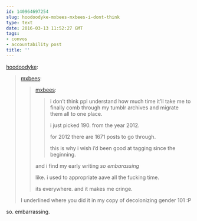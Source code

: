 ```yaml
---
id: 140964697254
slug: hoodoodyke-mxbees-mxbees-i-dont-think
type: text
date: 2016-03-13 11:52:27 GMT
tags:
- convos
- accountability post
title: ''
---
```

<p><a class="tumblr_blog" href="http://hoodoodyke.tumblr.com/post/140948156394">hoodoodyke</a>:</p>
<blockquote>
<p><a class="tumblr_blog" href="http://mxbees.tumblr.com/post/140931705044">mxbees</a>:</p>
<blockquote>
<p><a class="tumblr_blog" href="http://mxbees.tumblr.com/post/140931624894">mxbees</a>:</p>
<blockquote>
<p>i don’t think ppl understand how much time it’ll take me to finally comb through my tumblr archives and migrate them all to one place.</p>

<p>i just picked 190. from the year 2012.</p>

<p>for 2012 there are 1671 posts to go through.</p>

<p>this is why i wish i’d been good at tagging since the beginning.</p>
</blockquote>
<p>and i find my early writing <em>so embarassing</em></p>

<p>like. i used to appropriate aave all the fucking time.</p>

<p>its everywhere. and it makes me cringe.</p>
</blockquote>
<p>I underlined where you did it in my copy of decolonizing gender 101 :P</p>
</blockquote>

so. embarrassing.